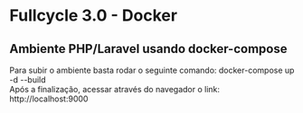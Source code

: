 # Fullcycle 3.0 - Docker

## Ambiente PHP/Laravel usando docker-compose

Para subir o ambiente basta rodar o seguinte comando: docker-compose up -d --build <br>
Após a finalização, acessar através do navegador o link: http://localhost:9000
